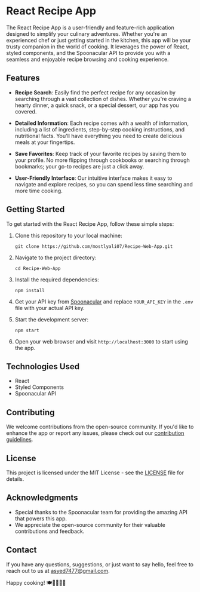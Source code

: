 # React Recipe App

The React Recipe App is a user-friendly and feature-rich application designed to simplify your culinary adventures. Whether you're an experienced chef or just getting started in the kitchen, this app will be your trusty companion in the world of cooking. It leverages the power of React, styled components, and the Spoonacular API to provide you with a seamless and enjoyable recipe browsing and cooking experience.

## Features

- **Recipe Search**: Easily find the perfect recipe for any occasion by searching through a vast collection of dishes. Whether you're craving a hearty dinner, a quick snack, or a special dessert, our app has you covered.

- **Detailed Information**: Each recipe comes with a wealth of information, including a list of ingredients, step-by-step cooking instructions, and nutritional facts. You'll have everything you need to create delicious meals at your fingertips.

- **Save Favorites**: Keep track of your favorite recipes by saving them to your profile. No more flipping through cookbooks or searching through bookmarks; your go-to recipes are just a click away.

- **User-Friendly Interface**: Our intuitive interface makes it easy to navigate and explore recipes, so you can spend less time searching and more time cooking.

## Getting Started

To get started with the React Recipe App, follow these simple steps:

1. Clone this repository to your local machine:

   ```
   git clone https://github.com/mostlyali07/Recipe-Web-App.git
   ```

2. Navigate to the project directory:

   ```
   cd Recipe-Web-App
   ```

3. Install the required dependencies:

   ```
   npm install
   ```

4. Get your API key from [Spoonacular](https://spoonacular.com/food-api/console) and replace `YOUR_API_KEY` in the `.env` file with your actual API key.

5. Start the development server:

   ```
   npm start
   ```

6. Open your web browser and visit `http://localhost:3000` to start using the app.

## Technologies Used

- React
- Styled Components
- Spoonacular API

## Contributing

We welcome contributions from the open-source community. If you'd like to enhance the app or report any issues, please check out our [contribution guidelines](CONTRIBUTING.md).

## License

This project is licensed under the MIT License - see the [LICENSE](LICENSE) file for details.

## Acknowledgments

- Special thanks to the Spoonacular team for providing the amazing API that powers this app.
- We appreciate the open-source community for their valuable contributions and feedback.

## Contact

If you have any questions, suggestions, or just want to say hello, feel free to reach out to us at [asyed7477@gmail.com](mailto:asyed7477@gmail.com).

Happy cooking! 🍽️👩‍🍳👨‍🍳
